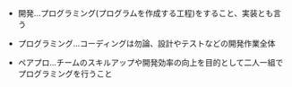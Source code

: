- 開発...プログラミング(プログラムを作成する工程)をすること、実装とも言う

- プログラミング...コーディングは勿論、設計やテストなどの開発作業全体

- ペアプロ...チームのスキルアップや開発効率の向上を目的として二人一組でプログラミングを行うこと 